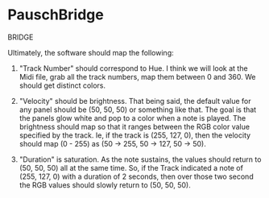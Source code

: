 # PauschBridge
BRIDGE

Ultimately, the software should map the following:
1) "Track Number" should correspond to Hue. I think we will look at the Midi file, grab all the track numbers, map them between 0 and 360. We should get distinct colors.

2) "Velocity" should be brightness. That being said, the default value for any panel should be (50, 50, 50) or something like that. The goal is that the panels glow white and pop to a color when a note is played. The brightness should map so that it ranges between the RGB color value specified by the track. Ie, if the track is (255, 127, 0), then the velocity should map (0 - 255) as (50 -> 255, 50 -> 127, 50 -> 50).

3) "Duration" is saturation. As the note sustains, the values should return to (50, 50, 50) all at the same time. So, if the Track indicated a note of (255, 127, 0) with a duration of 2 seconds, then over those two second the RGB values should slowly return to (50, 50, 50).

